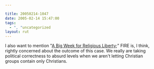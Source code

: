 ```yaml
---

title: 20050214-1047
date: 2005-02-14 15:47:00
tags:
  - ", "uncategorized
layout: rut
---
```


I also want to mention "<a href="http://www.thefire.org/index.php/article/5292.html">A Big Week
for Religious Liberty</a>;" FIRE is, I think, rightly concerned
about the outcome of this case.  We really are taking political
correctness to absurd levels when we aren't letting Christian groups
contain only Christians.

